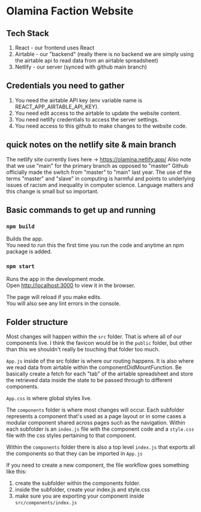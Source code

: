 
# Olamina Faction Website

## Tech Stack
1. React - our frontend uses React
2. Airtable - our "backend" (really there is no backend we are simply using the airtable api to read data from an airtable spreadsheet)
3. Netlify - our server (synced with github main branch)

## Credentials you need to gather 
1. You need the airtable API key (env variable name is REACT_APP_AIRTABLE_API_KEY).
2. You need edit access to the airtable to update the website content.
3. You need netlify credentials to access the server settings.
4. You need access to this github to make changes to the website code. 

## quick notes on the netlify site & main branch
The netlify site currently lives here -> https://olamina.netlify.app/
Also note that we use "main" for the primary branch as opposed to "master" 
Github officially made the switch from "master" to "main" last year. The use of the terms "master" and "slave" in computing is harmful and points to underlying issues of racism and inequality in computer science. Language matters and this change is small but so important. 

## Basic commands to get up and running 

### `npm build`

Builds the app.\
You need to run this the first time you run the code and anytime an npm package is added.

### `npm start`

Runs the app in the development mode.\
Open [http://localhost:3000](http://localhost:3000) to view it in the browser.

The page will reload if you make edits.\
You will also see any lint errors in the console.

## Folder structure 

Most changes will happen within the `src` folder. That is where all of our components live. I think the favicon would be in the `public` folder, but other than this we shouldn't really be touching that folder too much.

`App.js` inside of the src folder is where our routing happens. It is also where we read data from airtable within the componentDidMountFunction. Be basically create a fetch for each "tab" of the airtable spreadsheet and store the retrieved data inside the state to be passed through to different components. 

`App.css` is where global styles live.

The `components` folder is where most changes will occur. Each subfolder represents a component that's used as a page layout or in some cases a modular component shared across pages such as the navigation. Within each subfolder is an `index.js` file with the component code and a `style.css` file with the css styles pertaining to that component.

Within the `components` folder there is also a top level `index.js` that exports all the components so that they can be imported in `App.js`

If you need to create a new component, the file workflow goes something like this: 
1. create the subfolder within the components folder.
2. inside the subfolder, create your index.js and style.css
3. make sure you are exporting your component inside `src/components/index.js`

